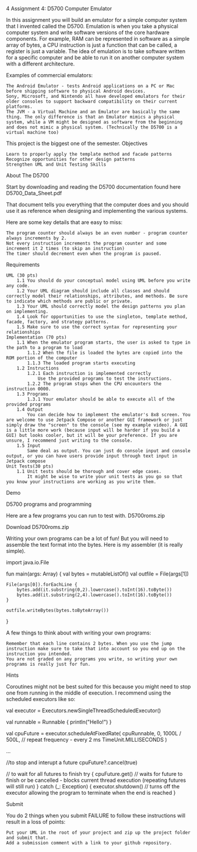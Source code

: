 
4 Assignment 4: D5700 Computer Emulator

In this assignment you will build an emulator for a simple computer system that I invented called the D5700. Emulation is when you take a physical computer system and write software versions of the core hardware components. For example, RAM can be represented in software as a simple array of bytes, a CPU instruction is just a function that can be called, a register is just a variable. The idea of emulation is to take software written for a specific computer and be able to run it on another computer system with a different architecture.

Examples of commercial emulators:

    The Android Emulator - tests Android applications on a PC or Mac before shipping software to physical Android devices.
    Sony, Microsoft, and Nintendo all have developed emulators for their older consoles to support backward compatibility on their current platforms.
    The JVM - a Virtual Machine and an Emulator are basically the same thing. The only difference is that an Emulator mimics a physical system, while a VM might be designed as software from the beginning and does not mimic a physical system. (Technically the D5700 is a virtual machine too)

This project is the biggest one of the semester.
Objectives

    Learn to properly apply the template method and facade patterns
    Recognize opportunities for other design patterns
    Strengthen UML and Unit Testing Skills

About The D5700

Start by downloading and reading the D5700 documentation found here D5700_Data_Sheet.pdf

That document tells you everything that the computer does and you should use it as reference when designing and implementing the various systems.

Here are some key details that are easy to miss:

    The program counter should always be an even number - program counter always increments by 2.
    Not every instruction increments the program counter and some increment it 2 times (to skip an instruction)
    The timer should decrement even when the program is paused.

Requirements

    UML (30 pts)
        1.1 You should do your conceptual model using UML before you write any code.
        1.2 Your UML diagram should include all classes and should correctly model their relationships, attributes, and methods. Be sure to indicate which methods are public or private.
        1.3 Your UML should correctly model the design patterns you plan on implementing.
        1.4 Look for opportunities to use the singleton, template method, facade, factory, and strategy patterns.
        1.5 Make sure to use the correct syntax for representing your relationships
    Implementation (70 pts)
        1.1 When the emulator program starts, the user is asked to type in the path to a program to load
            1.1.2 When the file is loaded the bytes are copied into the ROM portion of the computer
            1.1.3 The loaded program starts executing
        1.2 Instructions
            1.2.1 Each instruction is implemented correctly
                Use the provided programs to test the instructions.
            1.2.2 The program stops when the CPU encounters the instruction 0000.
        1.3 Programs
            1.3.1 Your emulator should be able to execute all of the provided programs
        1.4 Output
            You can decide how to implement the emulator's 8x8 screen. You are welcome to use Jetpack Compose or another GUI framework or just simply draw the "screen" to the console (see my example video). A GUI is a little more work (because input will be harder if you build a GUI) but looks cooler, but it will be your preference. If you are unsure, I recommend just writing to the console.
        1.5 Input
            Same deal as output. You can just do console input and console output, or you can have users provide input through text input in Jetpack compose
    Unit Tests(30 pts)
        1.1 Unit tests should be thorough and cover edge cases.
            It might be wise to write your unit tests as you go so that you know your instructions are working as you write them.

Demo

D5700 programs and programming

Here are a few programs you can run to test with. D5700roms.zip

Download D5700roms.zip

Writing your own programs can be a lot of fun! But you will need to assemble the text format into the bytes. Here is my assembler (it is really simple).

import java.io.File

fun main(args: Array<String>) {
val bytes = mutableListOf<Byte>()
val outfile = File(args[1])

    File(args[0]).forEachLine {
        bytes.add(it.substring(0,2).lowercase().toInt(16).toByte())
        bytes.add(it.substring(2,4).lowercase().toInt(16).toByte())
    }

    outfile.writeBytes(bytes.toByteArray())
}

A few things to think about with writing your own programs:

    Remember that each line contains 2 bytes. When you use the jump instruction make sure to take that into account so you end up on the instruction you intended.
    You are not graded on any programs you write, so writing your own programs is really just for fun.

Hints

Coroutines might not be best suited for this because you might need to stop one from running in the middle of execution. I recommend using the scheduled executors like so:

val executor = Executors.newSingleThreadScheduledExecutor()

val runnable = Runnable {
println("Hello!")
}

val cpuFuture = executor.scheduleAtFixedRate(
cpuRunnable,
0,
1000L / 500L, // repeat frequency - every 2 ms
TimeUnit.MILLISECONDS
)

...

//to stop and interupt a future
cpuFuture?.cancel(true)

// to wait for all futures to finish
try {
cpuFuture.get() // waits for future to finish or be cancelled - blocks current thread execution (repeating futures will still run)
} catch (_: Exception) {
executor.shutdown() // turns off the executor allowing the program to terminate when the end is reached
}

Submit

You do 2 things when you submit FAILURE to follow these instructions will result in a loss of points:

    Put your UML in the root of your project and zip up the project folder and submit that.
    Add a submission comment with a link to your github repository.

